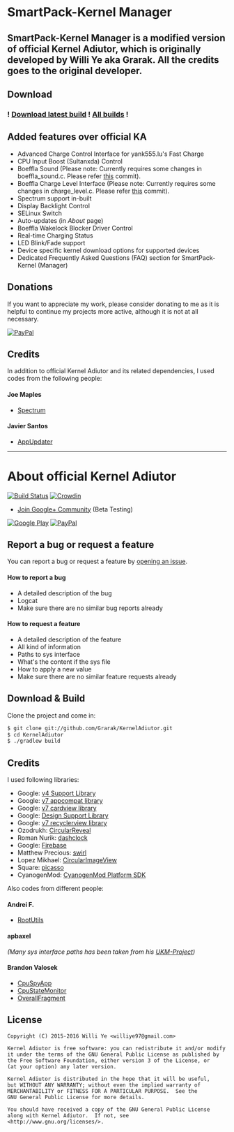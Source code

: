 # SmartPack-Kernel Manager

## SmartPack-Kernel Manager is a modified version of official Kernel Adiutor, which is originally developed by Willi Ye aka Grarak. All the credits goes to the original developer.

## Download
### ! [Download latest build](https://github.com/SmartPack/SmartPack-Kernel-Manager/blob/master/download/com.smartpack.kernelmanager.apk?raw=true) ! [All builds](https://github.com/SmartPack/SmartPack-Kernel-Manager/releases) !
## Added features over official KA

* Advanced Charge Control Interface for yank555.lu's Fast Charge
* CPU Input Boost (Sultanxda) Control
* Boeffla Sound (Please note: Currently requires some changes in boeffla_sound.c. Please refer [this](https://github.com/SmartPack/SmartPack-Kernel-Project_kltexxx/commit/d2cb5948f31997070e334d60523c86d24139d051) commit).
* Boeffla Charge Level Interface (Please note: Currently requires some changes in charge_level.c. Please refer [this](https://github.com/SmartPack/Boeffla-Kernel-unofficial-kltexxx/commit/4e22b13b8f1b0c22dff9600e7c1c93e3cc5dad9b) commit).
* Spectrum support in-built
* Display Backlight Control
* SELinux Switch
* Auto-updates (in *About* page)
* Boeffla Wakelock Blocker Driver Control
* Real-time Charging Status
* LED Blink/Fade support
* Device specific kernel download options for supported devices
* Dedicated Frequently Asked Questions (FAQ) section for SmartPack-Kernel (Manager)

## Donations
If you want to appreciate my work, please consider donating to me as it is helpful to continue my projects more active, although it is not at all necessary.

[![PayPal](https://www.paypalobjects.com/webstatic/mktg/Logo/pp-logo-200px.png)](https://www.paypal.me/sunilpaulmathew)

## Credits

In addition to official Kernel Adiutor and its related dependencies, I used codes from the following people:

#### Joe Maples

* [Spectrum](https://github.com/frap129/spectrum)

#### Javier Santos

* [AppUpdater](https://github.com/javiersantos/AppUpdater)

***** ***** ***** ***** ***** ***** ***** ***** ***** ***** *****

# About official Kernel Adiutor

[![Build Status](https://travis-ci.org/Grarak/KernelAdiutor.svg?branch=master)](https://travis-ci.org/Grarak/KernelAdiutor)
[![Crowdin](https://d322cqt584bo4o.cloudfront.net/kernel-adiutor/localized.png)](https://crowdin.com/project/kernel-adiutor)

* [Join Google+ Community](https://plus.google.com/communities/108445529270785762340) (Beta Testing)

[![Google Play](http://developer.android.com/images/brand/en_generic_rgb_wo_60.png)](https://play.google.com/store/apps/details?id=com.grarak.kerneladiutor)
[![PayPal](https://www.paypalobjects.com/webstatic/mktg/Logo/pp-logo-200px.png)](https://www.paypal.com/cgi-bin/webscr?cmd=_s-xclick&hosted_button_id=G3643L52LJQ7G)

## Report a bug or request a feature

You can report a bug or request a feature by [opening an issue](https://github.com/Grarak/KernelAdiutor/issues/new).

#### How to report a bug
* A detailed description of the bug
* Logcat
* Make sure there are no similar bug reports already

#### How to request a feature
* A detailed description of the feature
* All kind of information
* Paths to sys interface
* What's the content if the sys file
* How to apply a new value
* Make sure there are no similar feature requests already

## Download & Build

Clone the project and come in:

``` bash
$ git clone git://github.com/Grarak/KernelAdiutor.git
$ cd KernelAdiutor
$ ./gradlew build
```

## Credits

I used following libraries:

* Google: [v4 Support Library](https://developer.android.com/topic/libraries/support-library/features.html#v4)
* Google: [v7 appcompat library](https://developer.android.com/topic/libraries/support-library/features.html#v7)
* Google: [v7 cardview library](https://developer.android.com/topic/libraries/support-library/features.html#v7)
* Google: [Design Support Library](https://developer.android.com/topic/libraries/support-library/features.html#design)
* Google: [v7 recyclerview library](https://developer.android.com/topic/libraries/support-library/features.html#v7)
* Ozodrukh: [CircularReveal](https://github.com/ozodrukh/CircularReveal)
* Roman Nurik: [dashclock](https://github.com/romannurik/dashclock)
* Google: [Firebase](https://firebase.google.com)
* Matthew Precious: [swirl](https://github.com/mattprecious/swirl)
* Lopez Mikhael: [CircularImageView](https://github.com/lopspower/CircularImageView)
* Square: [picasso](https://github.com/square/picasso)
* CyanogenMod: [CyanogenMod Platform SDK](https://github.com/CyanogenMod/cm_platform_sdk)

Also codes from different people:

#### Andrei F.

* [RootUtils](https://github.com/Grarak/KernelAdiutor/blob/master/app/src/main/java/com/grarak/kerneladiutor/utils/root/RootUtils.java)

#### apbaxel

_(Many sys interface paths has been taken from his [UKM-Project](https://github.com/apbaxel/UKM))_

#### Brandon Valosek

* [CpuSpyApp](https://github.com/Grarak/KernelAdiutor/blob/master/app/src/main/java/com/bvalosek/cpuspy/CpuSpyApp.java)
* [CpuStateMonitor](https://github.com/Grarak/KernelAdiutor/blob/master/app/src/main/java/com/bvalosek/cpuspy/CpuStateMonitor.java)
* [OverallFragment](https://github.com/Grarak/KernelAdiutor/blob/master/app/src/main/java/com/grarak/kerneladiutor/fragments/statistics/OverallFragment.java)

## License

    Copyright (C) 2015-2016 Willi Ye <williye97@gmail.com>
    
    Kernel Adiutor is free software: you can redistribute it and/or modify
    it under the terms of the GNU General Public License as published by
    the Free Software Foundation, either version 3 of the License, or
    (at your option) any later version.
    
    Kernel Adiutor is distributed in the hope that it will be useful,
    but WITHOUT ANY WARRANTY; without even the implied warranty of
    MERCHANTABILITY or FITNESS FOR A PARTICULAR PURPOSE.  See the
    GNU General Public License for more details.
    
    You should have received a copy of the GNU General Public License
    along with Kernel Adiutor.  If not, see <http://www.gnu.org/licenses/>.
